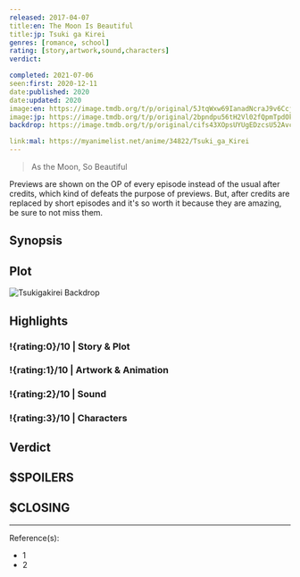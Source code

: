 ```yaml
---
released: 2017-04-07
title:en: The Moon Is Beautiful
title:jp: Tsuki ga Kirei
genres: [romance, school]
rating: [story,artwork,sound,characters]
verdict:

completed: 2021-07-06
seen:first: 2020-12-11
date:published: 2020
date:updated: 2020
image:en: https://image.tmdb.org/t/p/original/5JtqWxw69IanadNcraJ9v6Ccj2W.jpg
image:jp: https://image.tmdb.org/t/p/original/2bpndpu56tH2Vl02fQpmTpdOkLe.jpg
backdrop: https://image.tmdb.org/t/p/original/cifs43XOpsUYUgEDzcsU52AvcaP.jpg

link:mal: https://myanimelist.net/anime/34822/Tsuki_ga_Kirei
---
```



> As the Moon, So Beautiful

Previews are shown on the OP of every episode instead of the usual after credits, which kind of defeats the purpose of previews. But, after credits are replaced by short episodes and it's so worth it because they are amazing, be sure to not miss them.

## Synopsis

## Plot

![Tsukigakirei Backdrop]()

## Highlights

### !{rating:0}/10 | Story & Plot

### !{rating:1}/10 | Artwork & Animation

### !{rating:2}/10 | Sound

### !{rating:3}/10 | Characters

## Verdict

## $SPOILERS

## $CLOSING

---
Reference(s):

- 1
- 2
